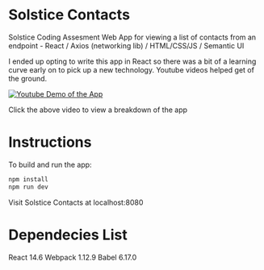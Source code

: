 # Solstice Contacts
Solstice Coding Assesment 
Web App for viewing a list of contacts from an endpoint - React / Axios (networking lib) / HTML/CSS/JS / Semantic UI 

I ended up opting to write this app in React so there was a bit of a learning curve early on to pick up a new technology. Youtube videos helped get of the ground. 

[![Youtube Demo of the App](https://img.youtube.com/vi/l9vekn3kHdk/0.jpg)](https://www.youtube.com/watch?v=l9vekn3kHdk) 

Click the above video to view a breakdown of the app

# Instructions
To build and run the app: 
```bash
npm install 
npm run dev
```

Visit Solstice Contacts at localhost:8080

# Dependecies List
React 14.6 
Webpack 1.12.9 
Babel 6.17.0 
